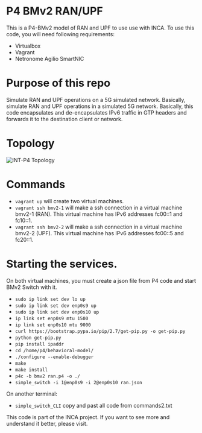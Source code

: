 # P4 BMv2 RAN/UPF
This is a P4-BMv2 model of RAN and UPF to use use with INCA. To use this code, you will need following requirements:

- Virtualbox
- Vagrant
- Netronome Agilio SmartNIC

# Purpose of this repo

Simulate RAN and UPF operations on a 5G simulated network. Basically, simulate RAN and UPF operations in a simulated 5G network. Basically, this code encapsulates and de-encapsulates IPv6 traffic in GTP headers and forwards it to the destination client or network. 

# Topology
![INT-P4 Topology](https://user-images.githubusercontent.com/10882149/107682204-cadb9780-6c7e-11eb-9492-eafb4ed509d7.png)

# Commands
- ``` vagrant up ``` will create two virtual machines.
- ``` vagrant ssh bmv2-1 ``` will make a ssh connection in a virtual machine bmv2-1 (RAN). This virtual machine has IPv6 addresses fc00::1 and fc10::1.
- ``` vagrant ssh bmv2-2 ``` will make a ssh connection in a virtual machine bmv2-2 (UPF). This virtual machine has IPv6 addresses fc00::5 and fc20::1.


# Starting the services.
On both virtual machines, you must create a json file from P4 code and start BMv2 Switch with it.
- ``` sudo ip link set dev lo up ```
- ``` sudo ip link set dev enp0s9 up ```
- ``` sudo ip link set dev enp0s10 up ```
- ``` ip link set enp0s9 mtu 1500 ```
- ``` ip link set enp0s10 mtu 9000  ```
- ``` curl https://bootstrap.pypa.io/pip/2.7/get-pip.py -o get-pip.py ```
- ``` python get-pip.py ```
- ``` pip install ipaddr ```
- ``` cd /home/p4/behavioral-model/ ```
- ``` ./configure --enable-debugger ```
- ``` make ```
- ``` make install ```
- ``` p4c -b bmv2 ran.p4 -o ./ ```
- ``` simple_switch -i 1@enp0s9 -i 2@enp0s10 ran.json ```

On another terminal:
- ``` simple_switch_CLI ```
copy and past all code from commands2.txt

This code is part of the INCA project. If you want to see more and understand it better, please visit. 